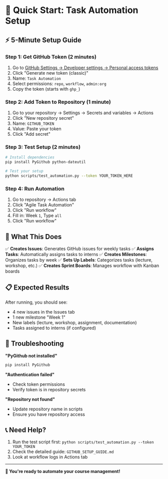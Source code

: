 # 🚀 Quick Start: Task Automation Setup

## ⚡ 5-Minute Setup Guide

### Step 1: Get GitHub Token (2 minutes)
1. Go to [GitHub Settings → Developer settings → Personal access tokens](https://github.com/settings/tokens)
2. Click "Generate new token (classic)"
3. Name: `Task Automation`
4. Select permissions: `repo`, `workflow`, `admin:org`
5. Copy the token (starts with `ghp_`)

### Step 2: Add Token to Repository (1 minute)
1. Go to your repository → Settings → Secrets and variables → Actions
2. Click "New repository secret"
3. Name: `GITHUB_TOKEN`
4. Value: Paste your token
5. Click "Add secret"

### Step 3: Test Setup (2 minutes)
```bash
# Install dependencies
pip install PyGithub python-dateutil

# Test your setup
python scripts/test_automation.py --token YOUR_TOKEN_HERE
```

### Step 4: Run Automation
1. Go to repository → Actions tab
2. Click "Agile Task Automation"
3. Click "Run workflow"
4. Fill in: Week `1`, Type `all`
5. Click "Run workflow"

## 🎯 What This Does

✅ **Creates Issues**: Generates GitHub issues for weekly tasks
✅ **Assigns Tasks**: Automatically assigns tasks to interns
✅ **Creates Milestones**: Organizes tasks by week
✅ **Sets Up Labels**: Categorizes tasks (lecture, workshop, etc.)
✅ **Creates Sprint Boards**: Manages workflow with Kanban boards

## 📋 Expected Results

After running, you should see:
- 4 new issues in the Issues tab
- 1 new milestone "Week 1"
- New labels (lecture, workshop, assignment, documentation)
- Tasks assigned to interns (if configured)

## 🔧 Troubleshooting

**"PyGithub not installed"**
```bash
pip install PyGithub
```

**"Authentication failed"**
- Check token permissions
- Verify token is in repository secrets

**"Repository not found"**
- Update repository name in scripts
- Ensure you have repository access

## 📞 Need Help?

1. Run the test script first: `python scripts/test_automation.py --token YOUR_TOKEN`
2. Check the detailed guide: `GITHUB_SETUP_GUIDE.md`
3. Look at workflow logs in Actions tab

---

**🎉 You're ready to automate your course management!** 